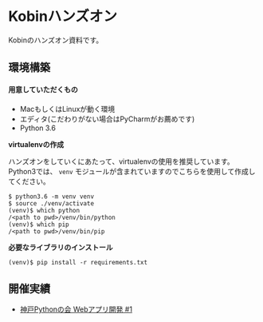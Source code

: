 # Kobinハンズオン

Kobinのハンズオン資料です。

## 環境構築

#### 用意していただくもの

- MacもしくはLinuxが動く環境
- エディタ(こだわりがない場合はPyCharmがお薦めです)
- Python 3.6


**virtualenvの作成**

ハンズオンをしていくにあたって、virtualenvの使用を推奨しています。
Python3では、 `venv` モジュールが含まれていますのでこちらを使用して作成してください。

```console
$ python3.6 -m venv venv
$ source ./venv/activate
(venv)$ which python
/<path to pwd>/venv/bin/python
(venv)$ which pip
/<path to pwd>/venv/bin/pip
```

**必要なライブラリのインストール**

```console
(venv)$ pip install -r requirements.txt
```


## 開催実績

- [神戸Pythonの会 Webアプリ開発 #1](https://kobe-python.connpass.com/event/48080/)

